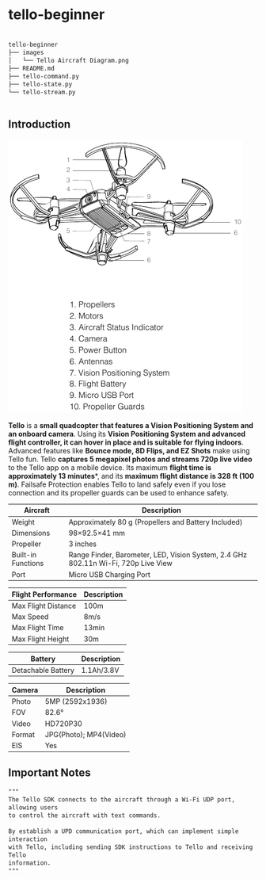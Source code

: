 # tello-beginner

```

tello-beginner
├── images
│   └── Tello Aircraft Diagram.png
├── README.md
├── tello-command.py
├── tello-state.py
└── tello-stream.py


```

## Introduction

![GitHub Logo](https://github.com/KhairulIzwan/tello-beginner/blob/master/images/Tello%20Aircraft%20Diagram.png)

**Tello** is a **small quadcopter that features a Vision Positioning System and an 
onboard camera**. Using its **Vision Positioning System and advanced flight 
controller, it can hover in place and is suitable for flying indoors**. Advanced 
features like **Bounce mode, 8D Flips, and EZ Shots** make using Tello fun. Tello 
**captures 5 megapixel photos and streams 720p live video** to the Tello app on a 
mobile device. Its maximum **flight time is approximately 13 minutes***, and its 
**maximum flight distance is 328 ft (100 m)**. Failsafe Protection enables Tello to 
land safely even if you lose connection and its propeller guards can be used to 
enhance safety.

Aircraft | Description
------------ | -------------
Weight | Approximately 80 g (Propellers and Battery Included)
Dimensions | 98×92.5×41 mm
Propeller | 3 inches
Built-in Functions | Range Finder, Barometer, LED, Vision System, 2.4 GHz 802.11n Wi-Fi, 720p Live View
Port | Micro USB Charging Port


Flight Performance | Description
------------ | -------------
Max Flight Distance | 100m
Max Speed | 8m/s
Max Flight Time | 13min
Max Flight Height | 30m

Battery | Description
------------ | -------------
Detachable Battery | 1.1Ah/3.8V

Camera | Description
------------ | -------------
Photo | 5MP (2592x1936)
FOV | 82.6°
Video | HD720P30
Format | JPG(Photo); MP4(Video)
EIS | Yes

## Important Notes
```
"""
The Tello SDK connects to the aircraft through a Wi-Fi UDP port, allowing users 
to control the aircraft with text commands.

By establish a UPD communication port, which can implement simple interaction 
with Tello, including sending SDK instructions to Tello and receiving Tello 
information.
"""
```
